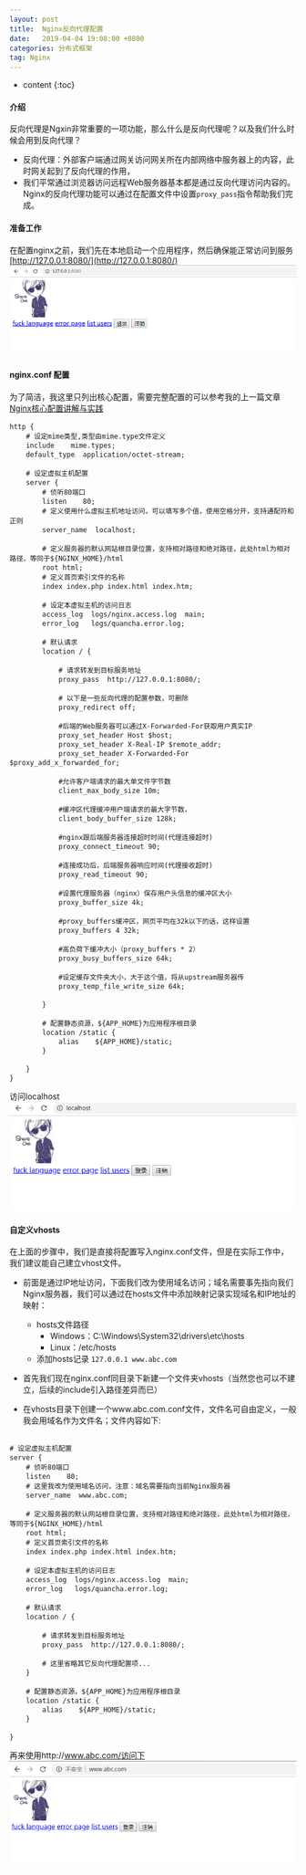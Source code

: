 ```yaml
---
layout: post
title:  Nginx反向代理配置
date:   2019-04-04 19:08:00 +0800
categories: 分布式框架
tag: Nginx
---
```


* content
{:toc}

#### 介绍
反向代理是Ngxin非常重要的一项功能，那么什么是反向代理呢？以及我们什么时候会用到反向代理？
* 反向代理：外部客户端通过网关访问网关所在内部网络中服务器上的内容，此时网关起到了反向代理的作用，
* 我们平常通过浏览器访问远程Web服务器基本都是通过反向代理访问内容的。
Nginx的反向代理功能可以通过在配置文件中设置`proxy_pass`指令帮助我们完成。


#### 准备工作
在配置nginx之前，我们先在本地启动一个应用程序，然后确保能正常访问到服务 [http://127.0.0.1:8080/](http://127.0.0.1:8080/)
![应用程序主页](/styles/images/nginx/3.png)


#### nginx.conf 配置
为了简洁，我这里只列出核心配置，需要完整配置的可以参考我的上一篇文章[Nginx核心配置讲解与实践](2019-03-28-Nginx核心配置讲解与实践.md)
```nginx
http {
    # 设定mime类型,类型由mime.type文件定义
    include    mime.types;
    default_type  application/octet-stream;

    # 设定虚拟主机配置
    server {
        # 侦听80端口
        listen    80;
        # 定义使用什么虚拟主机地址访问，可以填写多个值，使用空格分开，支持通配符和正则
        server_name  localhost;

        # 定义服务器的默认网站根目录位置，支持相对路径和绝对路径，此处html为相对路径，等同于${NGINX_HOME}/html
        root html;
        # 定义首页索引文件的名称
        index index.php index.html index.htm;

        # 设定本虚拟主机的访问日志
        access_log  logs/nginx.access.log  main;
        error_log   logs/quancha.error.log;

        # 默认请求
        location / {

            # 请求转发到目标服务地址
            proxy_pass  http://127.0.0.1:8080/;
            
            # 以下是一些反向代理的配置参数，可删除
            proxy_redirect off;

            #后端的Web服务器可以通过X-Forwarded-For获取用户真实IP
            proxy_set_header Host $host;
            proxy_set_header X-Real-IP $remote_addr;
            proxy_set_header X-Forwarded-For $proxy_add_x_forwarded_for;
            
            #允许客户端请求的最大单文件字节数
            client_max_body_size 10m; 
 
            #缓冲区代理缓冲用户端请求的最大字节数，
            client_body_buffer_size 128k;
 
            #nginx跟后端服务器连接超时时间(代理连接超时)
            proxy_connect_timeout 90;
 
            #连接成功后，后端服务器响应时间(代理接收超时)
            proxy_read_timeout 90;
 
            #设置代理服务器（nginx）保存用户头信息的缓冲区大小
            proxy_buffer_size 4k;
 
            #proxy_buffers缓冲区，网页平均在32k以下的话，这样设置
            proxy_buffers 4 32k;
 
            #高负荷下缓冲大小（proxy_buffers * 2）
            proxy_busy_buffers_size 64k; 
 
            #设定缓存文件夹大小，大于这个值，将从upstream服务器传
            proxy_temp_file_write_size 64k;    
 
        }
        
        # 配置静态资源，${APP_HOME}为应用程序根目录
        location /static {
            alias    ${APP_HOME}/static;
        }

    }
}
```
访问localhost
![](/styles/images/nginx/4.png)


#### 自定义vhosts
在上面的步骤中，我们是直接将配置写入nginx.conf文件，但是在实际工作中，我们建议能自己建立vhost文件。
* 前面是通过IP地址访问，下面我们改为使用域名访问；域名需要事先指向我们Nginx服务器，我们可以通过在hosts文件中添加映射记录实现域名和IP地址的映射：
    * hosts文件路径
        * Windows：C:\Windows\System32\drivers\etc\hosts
        * Linux：/etc/hosts
    * 添加hosts记录
    `127.0.0.1 www.abc.com`

* 首先我们现在nginx.conf同目录下新建一个文件夹vhosts（当然您也可以不建立，后续的include引入路径差异而已）
* 在vhosts目录下创建一个www.abc.com.conf文件，文件名可自由定义，一般我会用域名作为文件名；文件内容如下:
```nginx

# 设定虚拟主机配置
server {
    # 侦听80端口
    listen    80;
    # 这里我改为使用域名访问，注意：域名需要指向当前Nginx服务器
    server_name  www.abc.com;

    # 定义服务器的默认网站根目录位置，支持相对路径和绝对路径，此处html为相对路径，等同于${NGINX_HOME}/html
    root html;
    # 定义首页索引文件的名称
    index index.php index.html index.htm;

    # 设定本虚拟主机的访问日志
    access_log  logs/nginx.access.log  main;
    error_log   logs/quancha.error.log;

    # 默认请求
    location / {

        # 请求转发到目标服务地址
        proxy_pass  http://127.0.0.1:8080/;
        
        # 这里省略其它反向代理配置项...
    }
    
    # 配置静态资源，${APP_HOME}为应用程序根目录
    location /static {
        alias    ${APP_HOME}/static;
    }

}
```
再来使用http://www.abc.com/访问下
![](/styles/images/nginx/5.png)